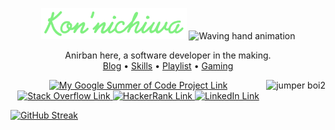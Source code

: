 <p align = "center">
<img width = "233" height = 50" src = "greetings.png"> <img src = "https://media.giphy.com/media/hvRJCLFzcasrR4ia7z/giphy.gif" alt = "Waving hand animation" width = "40px">
</p>

<p align = "center">
Anirban here, a software developer in the making. <br>
<a href = "https://anirban166.github.io/posts/">Blog</a> • <a href="https://anirban166.github.io/skillset/">Skills</a> • <a href = "https://anirban166.github.io/music/">Playlist</a> • <a href = "https://anirban166.github.io//Gaming/">Gaming</a>
</p>
</p>

<p align = "center">
<img src = "https://user-images.githubusercontent.com/30123691/98157752-cecd8000-1eff-11eb-9230-68eefc34cddb.png" align = "right"
alt = "jumper boi2" height = "260">
<a href = "https://summerofcode.withgoogle.com/projects/4887653356404736"><img height = "50" src = "https://img.shields.io/badge/--black?style=flat&logo=google" alt = "My Google Summer of Code Project Link"> <a href = "https://stackoverflow.com/users/11422223/anirban166?tab=profile"><img height = "50" src="https://img.shields.io/badge/--black?style=flat&logo=Stack%20Overflow" alt = "Stack Overflow Link"> <a href = "https://www.hackerrank.com/Anirban166"><img height = "50" src = "https://img.shields.io/badge/--black?style=flat&logo=HackerRank" alt = "HackerRank Link"> <a href = "https://www.linkedin.com/in/anirban166/"><img height = "50" src = "https://img.shields.io/badge/--black?style=flat&logo=LinkedIn" alt = "LinkedIn Link"> 
</p>

[![GitHub Streak](http://github-readme-streak-stats.herokuapp.com?user=Anirban166&theme=green_nur&hide_border=true&ring=2cf271&stroke=00ff84&dates=a3a3a3)](https://git.io/streak-stats)
</p>

<!-- © Anirban 2020 | Readme layout suited for conventional laptop/desktop screen sizes and smartphones on portrait mode. -->
